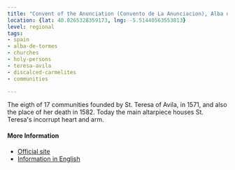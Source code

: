 ```yaml
---
title: "Convent of the Anunciation (Convento de La Anunciacion), Alba de Tormes"
location: {lat: 40.8265328359173, lng: -5.51440563553813}
level: regional
tags:
- spain
- alba-de-tormes
- churches
- holy-persons
- teresa-avila
- discalced-carmelites
- communities

---
```



The eigth of 17 communities founded by St. Teresa of Avila, in 1571, and also the place of her death in 1582.  Today the main altarpiece houses St. Teresa's incorrupt heart and arm.

#### More Information

* [Official site](https://carmelitasalba.org/)
* [Information in English](https://www.carmelitasalba.org/wp-content/themes/Florida_child_theme/images/carmus-ingles-web.pdf)





